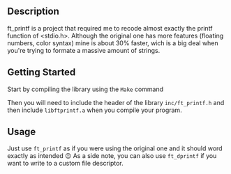## Description

ft_printf is a project that required me to recode almost exactly the printf function of <stdio.h>.
Although the original one has more features (floating numbers, color syntax) mine is about 30% faster, wich is a big deal when you're trying to formate a massive amount of strings.

## Getting Started

Start by compiling the library using the `Make` command

Then you will need to include the header of the library `inc/ft_printf.h` and then include `libftprintf.a` when you compile your program.

## Usage

Just use `ft_printf` as if you were using the original one and it should word exactly as intended 😉
As a side note, you can also use `ft_dprintf` if you want to write to a custom file descriptor.
